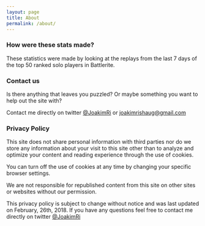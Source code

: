 ```yaml
---
layout: page
title: About
permalink: /about/
---
```


### How were these stats made?

These statistics were made by looking at the replays from the last 7 days of the top 50 ranked solo players in Battlerite. 



### Contact us

Is there anything that leaves you puzzled? Or maybe something you want to help out the site with?

Contact me directly on twitter [@JoakimRi](https://twitter.com/JoakimRi) or [joakimrishaug@gmail.com](mailto:joakimrishaug+brbcontact@gmail.com)



### Privacy Policy

This site does not share personal information with third parties nor do we store any information about your visit to this site other than to analyze and optimize your content and reading experience through the use of cookies.

You can turn off the use of cookies at any time by changing your specific browser settings.

We are not responsible for republished content from this site on other sites or websites without our permission.

This privacy policy is subject to change without notice and was last updated on February, 26th, 2018. If you have any questions feel free to contact me directly on twitter [@JoakimRi](https://twitter.com/JoakimRi)
